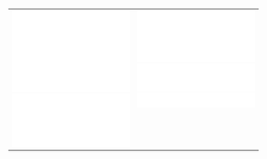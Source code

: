 <table>
  <tr>
    <td width="50%" valign="top">
      <img src="https://github.com/lucetre/lucetre/blob/main/metrics.base.svg" alt="base" width="100%">
      <img src="https://github.com/lucetre/lucetre/blob/main/metrics.plugin.isocalendar.svg" alt="isocalendar" width="100%">
    </td>
    <td width="50%" valign="top">
      <img src="https://github.com/lucetre/lucetre/blob/main/metrics.plugin.achievements.compact.svg" alt="achievements" width="100%">
      <img src="https://github.com/lucetre/lucetre/blob/main/metrics.plugin.habits.facts.svg" alt="isocalendar" width="100%">
      <img src="https://github.com/lucetre/lucetre/blob/main/metrics.plugin.fortune.svg" alt="isocalendar" width="100%">
    </td>
  </tr>
</table>

<!--

### Hi there 👋

**lucetre/lucetre** is a ✨ _special_ ✨ repository because its `README.md` (this file) appears on your GitHub profile.

Here are some ideas to get you started:

- 🔭 I’m currently working on ...
- 🌱 I’m currently learning ...
- 👯 I’m looking to collaborate on ...
- 🤔 I’m looking for help with ...
- 💬 Ask me about ...
- 📫 How to reach me: ...
- 😄 Pronouns: ...
- ⚡ Fun fact: ...
-->
